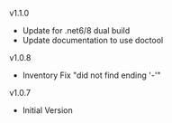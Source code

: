 v1.1.0
- Update for .net6/8 dual build
- Update documentation to use doctool

v1.0.8
- Inventory Fix "did not find ending '-'"

v1.0.7
- Initial Version
